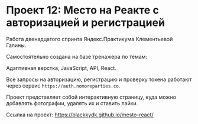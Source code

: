 # Проект 12: Место на Реакте с авторизацией и регистрацией

Работа двенадцатого спринта Яндекс.Практикума Клементьевой Галины.

Самостоятельно создана на базе тренажера по темам:

Адаптивная верстка, JavaScript, API, React.

Все запросы на авторизацию, регистрацию и проверку токена работают через сервис `https://auth.nomoreparties.co`. 

Проект представляет собой интерактивную страницу, куда можно добавлять фотографии, удалять их и ставить лайки.

Ссылка на проект: https://blackkydk.github.io/mesto-react/
